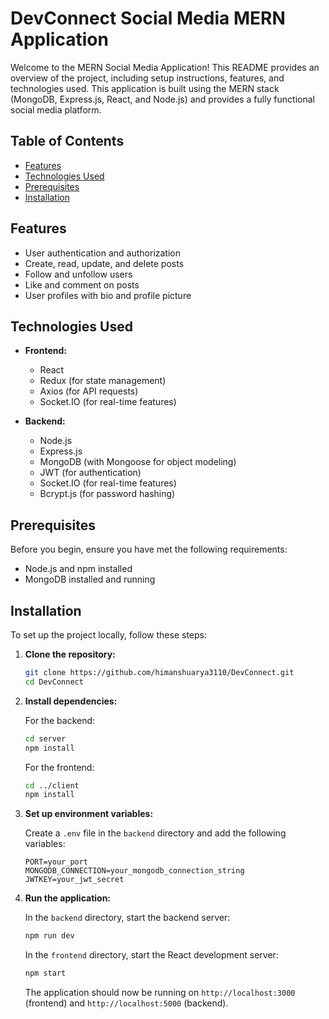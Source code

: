 # DevConnect Social Media MERN Application

Welcome to the MERN Social Media Application! This README provides an overview of the project, including setup instructions, features, and technologies used. This application is built using the MERN stack (MongoDB, Express.js, React, and Node.js) and provides a fully functional social media platform.

## Table of Contents

- [Features](#features)
- [Technologies Used](#technologies-used)
- [Prerequisites](#prerequisites)
- [Installation](#installation)


## Features

- User authentication and authorization
- Create, read, update, and delete posts
- Follow and unfollow users
- Like and comment on posts
- User profiles with bio and profile picture

## Technologies Used

- **Frontend:**
  - React
  - Redux (for state management)
  - Axios (for API requests)
  - Socket.IO (for real-time features)

- **Backend:**
  - Node.js
  - Express.js
  - MongoDB (with Mongoose for object modeling)
  - JWT (for authentication)
  - Socket.IO (for real-time features)
  - Bcrypt.js (for password hashing)

## Prerequisites

Before you begin, ensure you have met the following requirements:

- Node.js and npm installed
- MongoDB installed and running

## Installation

To set up the project locally, follow these steps:

1. **Clone the repository:**

   ```bash
   git clone https://github.com/himanshuarya3110/DevConnect.git
   cd DevConnect
   ```

2. **Install dependencies:**

   For the backend:

   ```bash
   cd server
   npm install
   ```

   For the frontend:

   ```bash
   cd ../client
   npm install
   ```

3. **Set up environment variables:**

   Create a `.env` file in the `backend` directory and add the following variables:

   ```plaintext
   PORT=your_port
   MONGODB_CONNECTION=your_mongodb_connection_string
   JWTKEY=your_jwt_secret
   ```

4. **Run the application:**

   In the `backend` directory, start the backend server:

   ```bash
   npm run dev
   ```

   In the `frontend` directory, start the React development server:

   ```bash
   npm start
   ```

   The application should now be running on `http://localhost:3000` (frontend) and `http://localhost:5000` (backend).
